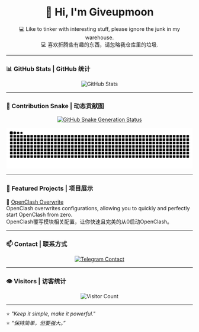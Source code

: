 <!-- Profile Header -->
<h1 align="center">👋 Hi, I'm Giveupmoon</h1>
<p align="center">
  💻 Like to tinker with interesting stuff, please ignore the junk in my warehouse.<br>
  💻 喜欢折腾些有趣的东西，请忽略我仓库里的垃圾.
</p>

---

### 📊 GitHub Stats | GitHub 统计
<p align="center">
  <img src="https://github-readme-stats.vercel.app/api?username=Giveupmoon&show_icons=true&theme=tokyonight&hide_border=true" alt="GitHub Stats" height="200px"/>
</p>

---

### 🐍 Contribution Snake | 动态贡献图

<p align="center">
  <a href="https://github.com/Giveupmoon/Giveupmoon/actions">
    <img src="https://github.com/Giveupmoon/Giveupmoon/actions/workflows/snake.yml/badge.svg" alt="GitHub Snake Generation Status"/>
  </a>
</p>

<p align="center">
  <img src="https://raw.githubusercontent.com/Giveupmoon/Giveupmoon/output/github-contribution-grid-snake-dark.svg" alt="GitHub Contribution Snake"/>
</p>

---

### 🚀 Featured Projects | 项目展示

<p align="left">
  🔹 <a href="https://github.com/Giveupmoon/openclash-overwrite">OpenClash Overwrite</a><br>
  OpenClash overwrites configurations, allowing you to quickly and perfectly start OpenClash from zero.<br>
  OpenClash覆写模块相关配置，让你快速且完美的从0启动OpenClash。
</p>

---

### 📫 Contact | 联系方式
<p align="center">
  <a href="https://t.me/Giveup_R">
    <img src="https://img.shields.io/badge/Telegram-%40Giveup__R-blue?style=for-the-badge&logo=telegram" alt="Telegram Contact">
  </a>
</p>

---

### 👁️ Visitors | 访客统计
<p align="center">
  <img src="https://komarev.com/ghpvc/?username=Giveupmoon&style=for-the-badge&color=blue" alt="Visitor Count"/>
</p>

---

⭐️ *"Keep it simple, make it powerful."*  
⭐️ *“保持简单，但要强大。”*
